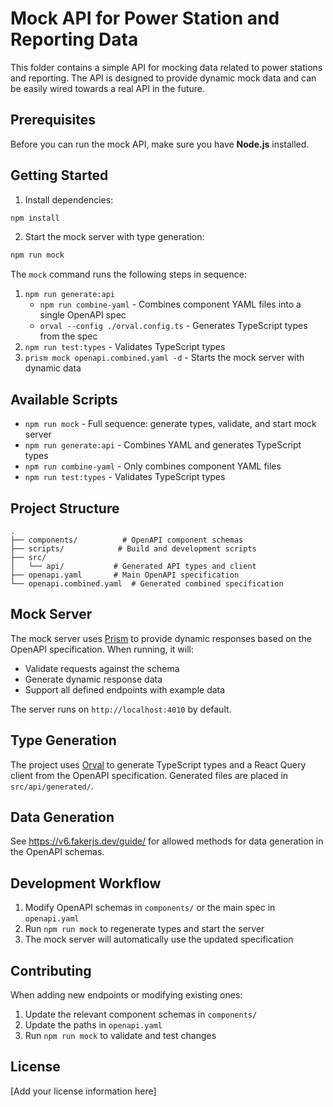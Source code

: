 # Mock API for Power Station and Reporting Data

This folder contains a simple API for mocking data related to power stations and reporting. The API is designed to provide dynamic mock data and can be easily wired towards a real API in the future.

## Prerequisites

Before you can run the mock API, make sure you have **Node.js** installed.

## Getting Started

1. Install dependencies:

```bash
npm install
```

2. Start the mock server with type generation:

```bash
npm run mock
```

The `mock` command runs the following steps in sequence:

1. `npm run generate:api`
   - `npm run combine-yaml` - Combines component YAML files into a single OpenAPI spec
   - `orval --config ./orval.config.ts` - Generates TypeScript types from the spec
2. `npm run test:types` - Validates TypeScript types
3. `prism mock openapi.combined.yaml -d` - Starts the mock server with dynamic data

## Available Scripts

- `npm run mock` - Full sequence: generate types, validate, and start mock server
- `npm run generate:api` - Combines YAML and generates TypeScript types
- `npm run combine-yaml` - Only combines component YAML files
- `npm run test:types` - Validates TypeScript types

## Project Structure

```
.
├── components/          # OpenAPI component schemas
├── scripts/            # Build and development scripts
├── src/
│   └── api/           # Generated API types and client
├── openapi.yaml       # Main OpenAPI specification
└── openapi.combined.yaml  # Generated combined specification
```

## Mock Server

The mock server uses [Prism](https://stoplight.io/open-source/prism) to provide dynamic responses based on the OpenAPI specification. When running, it will:

- Validate requests against the schema
- Generate dynamic response data
- Support all defined endpoints with example data

The server runs on `http://localhost:4010` by default.

## Type Generation

The project uses [Orval](https://orval.dev/) to generate TypeScript types and a React Query client from the OpenAPI specification. Generated files are placed in `src/api/generated/`.

## Data Generation

See https://v6.fakerjs.dev/guide/ for allowed methods for data generation in the OpenAPI schemas.

## Development Workflow

1. Modify OpenAPI schemas in `components/` or the main spec in `openapi.yaml`
2. Run `npm run mock` to regenerate types and start the server
3. The mock server will automatically use the updated specification

## Contributing

When adding new endpoints or modifying existing ones:

1. Update the relevant component schemas in `components/`
2. Update the paths in `openapi.yaml`
3. Run `npm run mock` to validate and test changes

## License

[Add your license information here]
